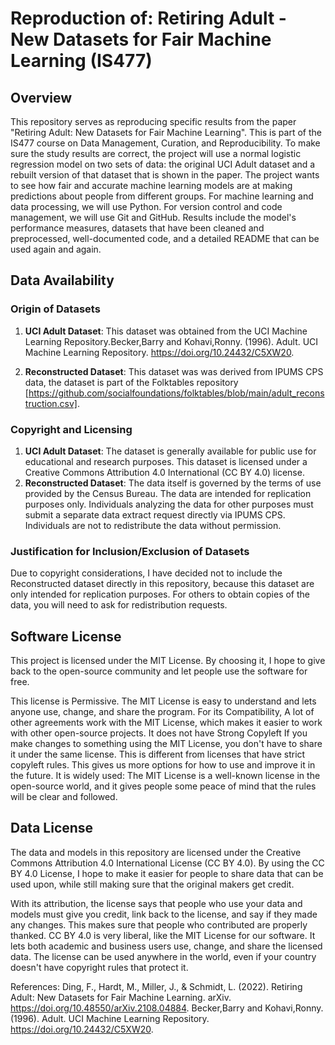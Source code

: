 # Reproduction of: Retiring Adult - New Datasets for Fair Machine Learning (IS477)
## Overview
This repository serves as reproducing specific results from the paper "Retiring Adult: New Datasets for Fair Machine Learning". This is part of the IS477 course on Data Management, Curation, and Reproducibility. To make sure the study results are correct, the project will use a normal logistic regression model on two sets of data: the original UCI Adult dataset and a rebuilt version of that dataset that is shown in the paper. The project wants to see how fair and accurate machine learning models are at making predictions about people from different groups. For machine learning and data processing, we will use Python. For version control and code management, we will use Git and GitHub. Results include the model's performance measures, datasets that have been cleaned and preprocessed, well-documented code, and a detailed README that can be used again and again.


## Data Availability

### Origin of Datasets

1. **UCI Adult Dataset**: This dataset was obtained from the UCI Machine Learning Repository.Becker,Barry and Kohavi,Ronny. (1996). Adult. UCI Machine Learning Repository. https://doi.org/10.24432/C5XW20.
  
2. **Reconstructed Dataset**: This dataset was was derived from IPUMS CPS data, the dataset is part of the Folktables repository [https://github.com/socialfoundations/folktables/blob/main/adult_reconstruction.csv].

### Copyright and Licensing

1. **UCI Adult Dataset**: The dataset is generally available for public use for educational and research purposes. This dataset is licensed under a Creative Commons Attribution 4.0 International (CC BY 4.0) license.
2. **Reconstructed Dataset**: The data itself is governed by the terms of use provided by the Census Bureau. The data are intended for replication purposes only. Individuals analyzing the data for other purposes must submit a separate data extract request directly via IPUMS CPS. Individuals are not to redistribute the data without permission.

### Justification for Inclusion/Exclusion of Datasets

Due to copyright considerations, I have decided not to include the Reconstructed dataset directly in this repository, because this dataset are only intended for replication purposes. For others to obtain copies of the data, you will need to ask for redistribution requests. 


## Software License

This project is licensed under the MIT License. By choosing it, I hope to give back to the open-source community and let people use the software for free. 

This license is Permissive. The MIT License is easy to understand and lets anyone use, change, and share the program. For its Compatibility, A lot of other agreements work with the MIT License, which makes it easier to work with other open-source projects. It does not have Strong Copyleft If you make changes to something using the MIT License, you don't have to share it under the same license. This is different from licenses that have strict copyleft rules. This gives us more options for how to use and improve it in the future. It is widely used: The MIT License is a well-known license in the open-source world, and it gives people some peace of mind that the rules will be clear and followed.


## Data License

The data and models in this repository are licensed under the Creative Commons Attribution 4.0 International License (CC BY 4.0). By using the CC BY 4.0 License, I hope to make it easier for people to share data that can be used upon, while still making sure that the original makers get credit. 

With its attribution, the license says that people who use your data and models must give you credit, link back to the license, and say if they made any changes. This makes sure that people who contributed are properly thanked. CC BY 4.0 is very liberal, like the MIT License for our software. It lets both academic and business users use, change, and share the licensed data. The license can be used anywhere in the world, even if your country doesn't have copyright rules that protect it.



References:
Ding, F., Hardt, M., Miller, J., & Schmidt, L. (2022). Retiring Adult: New Datasets for Fair Machine Learning. arXiv. https://doi.org/10.48550/arXiv.2108.04884.
Becker,Barry and Kohavi,Ronny. (1996). Adult. UCI Machine Learning Repository. https://doi.org/10.24432/C5XW20.